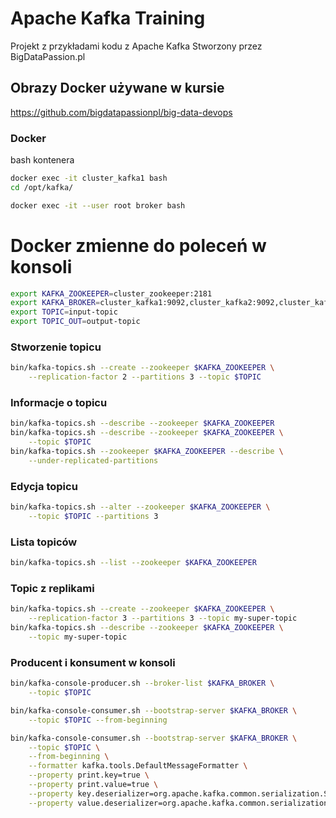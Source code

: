 
# Apache Kafka Training

Projekt z przykładami kodu z Apache Kafka
Stworzony przez BigDataPassion.pl

## Obrazy Docker używane w kursie
https://github.com/bigdatapassionpl/big-data-devops


### Docker
bash kontenera
~~~bash
docker exec -it cluster_kafka1 bash
cd /opt/kafka/

docker exec -it --user root broker bash
~~~


# Docker zmienne do poleceń w konsoli

~~~bash
export KAFKA_ZOOKEEPER=cluster_zookeeper:2181
export KAFKA_BROKER=cluster_kafka1:9092,cluster_kafka2:9092,cluster_kafka3:9092
export TOPIC=input-topic
export TOPIC_OUT=output-topic
~~~



### Stworzenie topicu
~~~bash
bin/kafka-topics.sh --create --zookeeper $KAFKA_ZOOKEEPER \
    --replication-factor 2 --partitions 3 --topic $TOPIC
~~~



### Informacje o topicu
~~~bash
bin/kafka-topics.sh --describe --zookeeper $KAFKA_ZOOKEEPER
bin/kafka-topics.sh --describe --zookeeper $KAFKA_ZOOKEEPER \
    --topic $TOPIC
bin/kafka-topics.sh --zookeeper $KAFKA_ZOOKEEPER --describe \
    --under-replicated-partitions
~~~



### Edycja topicu
~~~bash
bin/kafka-topics.sh --alter --zookeeper $KAFKA_ZOOKEEPER \
    --topic $TOPIC --partitions 3
~~~



### Lista topiców
~~~bash
bin/kafka-topics.sh --list --zookeeper $KAFKA_ZOOKEEPER
~~~



### Topic z replikami
~~~bash
bin/kafka-topics.sh --create --zookeeper $KAFKA_ZOOKEEPER \
    --replication-factor 3 --partitions 3 --topic my-super-topic
bin/kafka-topics.sh --describe --zookeeper $KAFKA_ZOOKEEPER \
    --topic my-super-topic
~~~




### Producent i konsument w konsoli

~~~bash
bin/kafka-console-producer.sh --broker-list $KAFKA_BROKER \
    --topic $TOPIC
~~~

~~~bash
bin/kafka-console-consumer.sh --bootstrap-server $KAFKA_BROKER \
    --topic $TOPIC --from-beginning

bin/kafka-console-consumer.sh --bootstrap-server $KAFKA_BROKER \
    --topic $TOPIC \
    --from-beginning \
    --formatter kafka.tools.DefaultMessageFormatter \
    --property print.key=true \
    --property print.value=true \
    --property key.deserializer=org.apache.kafka.common.serialization.StringDeserializer \
    --property value.deserializer=org.apache.kafka.common.serialization.StringDeserializer
~~~